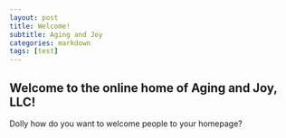 ```yaml
---
layout: post
title: Welcome!
subtitle: Aging and Joy
categories: markdown
tags: [test]
---
```

 
## Welcome to the online home of Aging and Joy, LLC!

Dolly how do you want to welcome people to your homepage?




